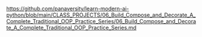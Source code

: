 https://github.com/panaversity/learn-modern-ai-python/blob/main/CLASS_PROJECTS/06_Build_Compose_and_Decorate_A_Complete_Traditional_OOP_Practice_Series/06_Build_Compose_and_Decorate_A_Complete_Traditional_OOP_Practice_Series.md

